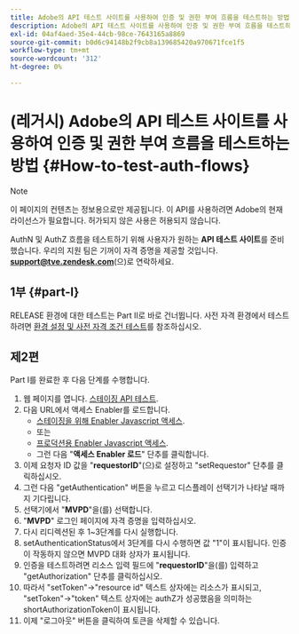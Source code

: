 ```yaml
---
title: Adobe의 API 테스트 사이트를 사용하여 인증 및 권한 부여 흐름을 테스트하는 방법
description: Adobe의 API 테스트 사이트를 사용하여 인증 및 권한 부여 흐름을 테스트하는 방법
exl-id: 04af4aed-35e4-44cb-98ce-7643165a8869
source-git-commit: b0d6c94148b2f9cb8a139685420a970671fce1f5
workflow-type: tm+mt
source-wordcount: '312'
ht-degree: 0%

---
```


# (레거시) Adobe의 API 테스트 사이트를 사용하여 인증 및 권한 부여 흐름을 테스트하는 방법 {#How-to-test-auth-flows}

>[!NOTE]
>
>이 페이지의 컨텐츠는 정보용으로만 제공됩니다. 이 API를 사용하려면 Adobe의 현재 라이선스가 필요합니다. 허가되지 않은 사용은 허용되지 않습니다.

AuthN 및 AuthZ 흐름을 테스트하기 위해 사용자가 원하는 **API 테스트 사이트**&#x200B;를 준비했습니다. 우리의 지원 팀은 기꺼이 자격 증명을 제공할 것입니다. **support@tve.zendesk.com**(으)로 연락하세요.


## 1부 {#part-I}

RELEASE 환경에 대한 테스트는 Part II로 바로 건너뜁니다.  사전 자격 환경에서 테스트하려면 [환경 설정 및 사전 자격 조건 테스트](/help/authentication/notes-technical/environments/setting-up-your-environment-and-testing-in-prequal.md)를 참조하십시오.

## 제2편

Part I를 완료한 후 다음 단계를 수행합니다.


1. 웹 페이지를 엽니다. [스테이징 API 테스트](https://sp.auth-staging.adobe.com/apitest/api.html).
1. 다음 URL에서 액세스 Enabler를 로드합니다.
   * [스테이징을 위해 Enabler Javascript 액세스](https://entitlement.auth-staging.adobe.com/entitlement/js/AccessEnabler.js).
   * 또는
   * [프로덕션용 Enabler Javascript 액세스](https://entitlement.auth.adobe.com/entitlement/js/AccessEnabler.js).
   * 그런 다음 &quot;**액세스 Enabler 로드**&quot; 단추를 클릭합니다.
1. 이제 요청자 ID 값을 &quot;**requestorID**&quot;(으)로 설정하고 &quot;setRequestor&quot; 단추를 클릭하십시오.
1. 그런 다음 &quot;getAuthentication&quot; 버튼을 누르고 디스플레이 선택기가 나타날 때까지 기다립니다.
1. 선택기에서 &quot;**MVPD**&quot;을(를) 선택합니다.
1. &quot;**MVPD**&quot; 로그인 페이지에 자격 증명을 입력하십시오.
1. 다시 리디렉션된 후 1~3단계를 다시 실행합니다.
1. setAuthenticationStatus에서 3단계를 다시 수행하면 값 &quot;1&quot;이 표시됩니다. 인증이 작동하지 않으면 MVPD 대화 상자가 표시됩니다.
1. 인증을 테스트하려면 리소스 입력 필드에 &quot;**requestorID**&quot;을(를) 입력하고 &quot;getAuthorization&quot; 단추를 클릭하십시오.
1. 따라서 &quot;setToken&quot;-\>&quot;resource id&quot; 텍스트 상자에는 리소스가 표시되고, &quot;setToken&quot;-\>&quot;token&quot; 텍스트 상자에는 authZ가 성공했음을 의미하는 shortAuthorizationToken이 표시됩니다.
1. 이제 &quot;로그아웃&quot; 버튼을 클릭하여 토큰을 삭제할 수 있습니다.

